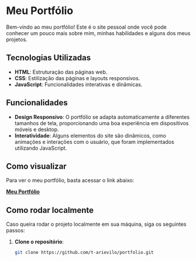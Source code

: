 # Meu Portfólio

Bem-vindo ao meu portfólio! Este é o site pessoal onde você pode conhecer um pouco mais sobre mim, minhas habilidades e alguns dos meus projetos.

## Tecnologias Utilizadas

- **HTML**: Estruturação das páginas web.
- **CSS**: Estilização das páginas e layouts responsivos.
- **JavaScript**: Funcionalidades interativas e dinâmicas.

## Funcionalidades

- **Design Responsivo**: O portfólio se adapta automaticamente a diferentes tamanhos de tela, proporcionando uma boa experiência em dispositivos móveis e desktop.
- **Interatividade**: Alguns elementos do site são dinâmicos, como animações e interações com o usuário, que foram implementados utilizando JavaScript.

## Como visualizar

Para ver o meu portfólio, basta acessar o link abaixo:

[**Meu Portfólio**](https://t-arievilo.github.io/portfolio)

## Como rodar localmente

Caso queira rodar o projeto localmente em sua máquina, siga os seguintes passos:

1. **Clone o repositório**:
   ```bash
   git clone https://github.com/t-arievilo/portfolio.git
